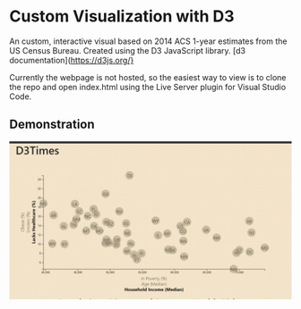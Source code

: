 # Custom Visualization with D3
An custom, interactive visual based on 2014 ACS 1-year estimates from the US Census Bureau.
Created using the D3 JavaScript library. [d3 documentation](https://d3js.org/}



Currently the webpage is not hosted, so the easiest way to view is to clone the repo and open index.html using the Live Server plugin for Visual Studio Code. 

## Demonstration

![Visualization](assets/images/d3-graph.gif)


